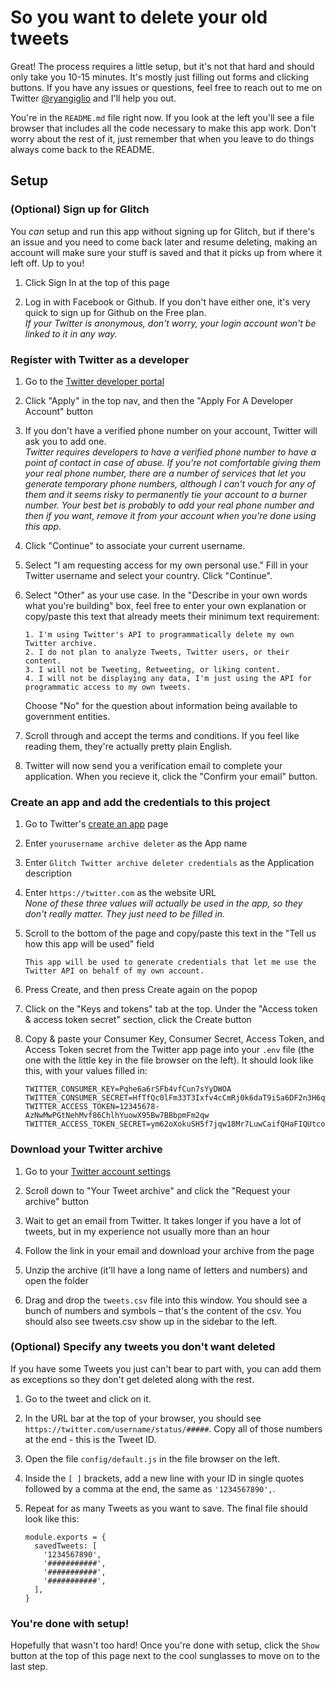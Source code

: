 # So you want to delete your old tweets

Great! The process requires a little setup, but it's not that hard and should only take you 10-15 minutes. It's mostly just filling out forms and clicking buttons. If you have any issues or questions, feel free to reach out to me on Twitter [@ryangiglio](https://twitter.com/ryangiglio) and I'll help you out.

You're in the `README.md` file right now. If you look at the left you'll see a file browser that includes all the code necessary to make this app work. Don't worry about the rest of it, just remember that when you leave to do things always come back to the README.

## Setup

### (Optional) Sign up for Glitch

You _can_ setup and run this app without signing up for Glitch, but if there's an issue and you need to come back later and resume deleting, making an account will make sure your stuff is saved and that it picks up from where it left off. Up to you!

1. Click Sign In at the top of this page

2. Log in with Facebook or Github. If you don't have either one, it's very quick to sign up for Github on the Free plan.  
   _If your Twitter is anonymous, don't worry, your login account won't be linked to it in any way._

### Register with Twitter as a developer

1. Go to the [Twitter developer portal](https://developer.twitter.com)

2. Click "Apply" in the top nav, and then the "Apply For A Developer Account" button

3. If you don't have a verified phone number on your account, Twitter will ask you to add one.  
   _Twitter requires developers to have a verified phone number to have a point of contact in case of abuse. If you're not comfortable giving them your real phone number, there are a number of services that let you generate temporary phone numbers, although I can't vouch for any of them and it seems risky to permanently tie your account to a burner number. Your best bet is probably to add your real phone number and then if you want, remove it from your account when you're done using this app._

4. Click "Continue" to associate your current username.

5. Select "I am requesting access for my own personal use." Fill in your Twitter username and select your country. Click "Continue".

6. Select "Other" as your use case. In the "Describe in your own words what you're building" box, feel free to enter your own explanation or copy/paste this text that already meets their minimum text requirement:

   ```
   1. I'm using Twitter's API to programmatically delete my own Twitter archive.
   2. I do not plan to analyze Tweets, Twitter users, or their content.
   3. I will not be Tweeting, Retweeting, or liking content.
   4. I will not be displaying any data, I'm just using the API for programmatic access to my own tweets.
   ```

   Choose "No" for the question about information being available to government entities.

7. Scroll through and accept the terms and conditions. If you feel like reading them, they're actually pretty plain English.

8. Twitter will now send you a verification email to complete your application. When you recieve it, click the "Confirm your email" button.

### Create an app and add the credentials to this project

1. Go to Twitter's [create an app](https://developer.twitter.com/en/apps/create) page

2. Enter `yourusername archive deleter` as the App name

3. Enter `Glitch Twitter archive deleter credentials` as the Application description

4. Enter `https://twitter.com` as the website URL  
   _None of these three values will actually be used in the app, so they don't really matter. They just need to be filled in._

5. Scroll to the bottom of the page and copy/paste this text in the "Tell us how this app will be used" field

   ```
   This app will be used to generate credentials that let me use the Twitter API on behalf of my own account.
   ```

6. Press Create, and then press Create again on the popop

7. Click on the "Keys and tokens" tab at the top. Under the "Access token & access token secret" section, click the Create button

8. Copy & paste your Consumer Key, Consumer Secret, Access Token, and Access Token secret from the Twitter app page into your `.env` file (the one with the little key in the file browser on the left). It should look like this, with your values filled in:
   ```
   TWITTER_CONSUMER_KEY=Pqhe6a6rSFb4vfCun7sYyDWOA
   TWITTER_CONSUMER_SECRET=HfTfQc0lFm33T3Ixfv4cCmRj0k6daT9iSa6DF2n3H6qwZ4lWai
   TWITTER_ACCESS_TOKEN=12345678-AzNwMwPGtNehMvf86ChlhYuowX95Bw7BBbpmFm2qw
   TWITTER_ACCESS_TOKEN_SECRET=ym62oXokuSH5f7jqw18Mr7LuwCaifQHaFIQUtcoeC8QZL
   ```

### Download your Twitter archive

1. Go to your [Twitter account settings](https://twitter.com/settings/account)

2. Scroll down to "Your Tweet archive" and click the "Request your archive" button

3. Wait to get an email from Twitter. It takes longer if you have a lot of tweets, but in my experience not usually more than an hour

4. Follow the link in your email and download your archive from the page

5. Unzip the archive (it'll have a long name of letters and numbers) and open the folder

6. Drag and drop the `tweets.csv` file into this window. You should see a bunch of numbers and symbols – that's the content of the csv. You should also see tweets.csv show up in the sidebar to the left.

### (Optional) Specify any tweets you don't want deleted

If you have some Tweets you just can't bear to part with, you can add them as exceptions so they don't get deleted along with the rest.

1. Go to the tweet and click on it.

2. In the URL bar at the top of your browser, you should see `https://twitter.com/username/status/#####`. Copy all of those numbers at the end - this is the Tweet ID.

3. Open the file `config/default.js` in the file browser on the left.

4. Inside the `[ ]` brackets, add a new line with your ID in single quotes followed by a comma at the end, the same as `'1234567890',`.

5. Repeat for as many Tweets as you want to save. The final file should look like this:
   ```
   module.exports = {
     savedTweets: [
       '1234567890',
       '###########',
       '###########',
       '###########',
     ],
   }
   ```

### You're done with setup!

Hopefully that wasn't too hard! Once you're done with setup, click the `Show` button at the top of this page next to the cool sunglasses to move on to the last step.
